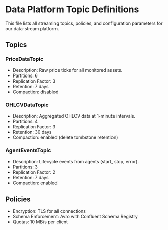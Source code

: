 # Data Platform Topic Definitions

This file lists all streaming topics, policies, and configuration parameters for our data-stream platform.

## Topics

### PriceDataTopic
- Description: Raw price ticks for all monitored assets.
- Partitions: 6
- Replication Factor: 3
- Retention: 7 days
- Compaction: disabled

### OHLCVDataTopic
- Description: Aggregated OHLCV data at 1-minute intervals.
- Partitions: 4
- Replication Factor: 3
- Retention: 30 days
- Compaction: enabled (delete tombstone retention)

### AgentEventsTopic
- Description: Lifecycle events from agents (start, stop, error).
- Partitions: 3
- Replication Factor: 2
- Retention: 7 days
- Compaction: enabled

## Policies

- Encryption: TLS for all connections
- Schema Enforcement: Avro with Confluent Schema Registry
- Quotas: 10 MB/s per client
